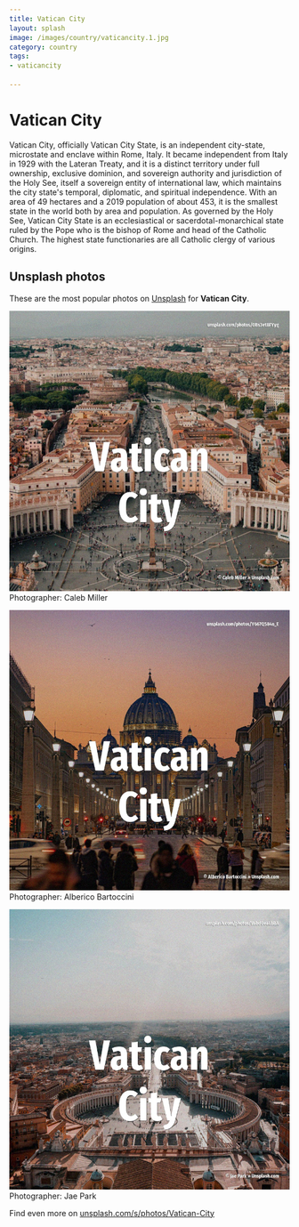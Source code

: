 ```yaml
---
title: Vatican City
layout: splash
image: /images/country/vaticancity.1.jpg
category: country
tags:
- vaticancity

---
```

# Vatican City

Vatican City, officially Vatican City State, is an independent city-state, microstate and enclave  within Rome, Italy. It became independent from Italy in 1929 with the Lateran Treaty, and it is a distinct territory  under full ownership, exclusive dominion, and sovereign authority and jurisdiction of the Holy See,  itself a sovereign entity of international law, which maintains the city state's temporal,  diplomatic, and spiritual independence. With an area of 49 hectares  and a 2019 population of about 453, it is the smallest state in the  world both by area and population. As governed by the Holy See, Vatican City State is an ecclesiastical or sacerdotal-monarchical  state ruled by the Pope who is the bishop of Rome and head of the Catholic Church. The highest state functionaries are all Catholic clergy of various origins. 

 
## Unsplash photos
These are the most popular photos on [Unsplash](https://unsplash.com) for **Vatican City**.
 
![Vatican City](/images/country/vaticancity.1.jpg)
Photographer:  Caleb Miller
 
![Vatican City](/images/country/vaticancity.2.jpg)
Photographer:  Alberico Bartoccini
 
![Vatican City](/images/country/vaticancity.3.jpg)
Photographer:  Jae Park
 
Find even more on [unsplash.com/s/photos/Vatican-City](https://unsplash.com/s/photos/Vatican-City)
 
